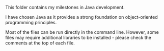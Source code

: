This folder contains my milestones in Java development.

I have chosen Java as it provides a strong foundation on object-oriented programming principles.

Most of the files can be run directly in the command line. However, some files may require additional libraries to be installed - please check the comments at the top of each file.
